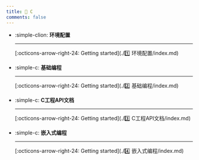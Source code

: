 ```yaml
---
title: 🍏 C
comments: false
---
```


<div class="grid cards index-info" markdown>

-   :simple-clion: __环境配置__

	---

	

	[:octicons-arrow-right-24: Getting started](./1️⃣ 环境配置/index.md)

-   :simple-c: __基础编程__

	---

	

	[:octicons-arrow-right-24: Getting started](./2️⃣ 基础编程/index.md)

-   :simple-c: __C工程API文档__

	---

	

	[:octicons-arrow-right-24: Getting started](./3️⃣ C工程API文档/index.md)

-   :simple-c: __嵌入式编程__

	---

	

	[:octicons-arrow-right-24: Getting started](./4️⃣ 嵌入式编程/index.md)

</div>